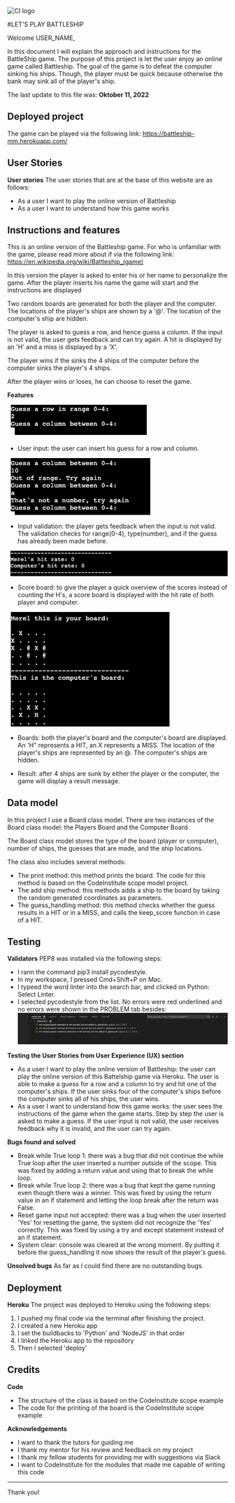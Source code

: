 ![CI logo](https://codeinstitute.s3.amazonaws.com/fullstack/ci_logo_small.png)

#LET'S PLAY BATTLESHIP

Welcome USER_NAME,

In this document I will explain the approach and instructions for the BattleShip game. The purpose of this project is let the user enjoy an online game called Battleship. The goal of the game is to defeat the computer sinking his ships. Though, the player must be quick because otherwise the bank may sink all of the player's ship. 

The last update to this file was: **Oktober 11, 2022**

## Deployed project
The game can be played via the following link: https://battleship-mm.herokuapp.com/

## User Stories
**User stories**
The user stories that are at the base of this website are as follows:

* As a user I want to play the online version of Battleship
* As a user I want to understand how this game works

## Instructions and features
This is an online version of the Battleship game. For who is unfamiliar with the game, please read more about if via the following link: https://en.wikipedia.org/wiki/Battleship_(game)

In this version the player is asked to enter his or her name to personalize the game.
After the player inserts his name the game will start and the instructions are displayed

Two random boards are generated for both the player and the computer. The locations of the player's ships are shown by a '@'.
The location of the computer's ship are hidden.

The player is asked to guess a row, and hence guess a column. If the input is not valid, the user gets feedback and can try again.
A hit is displayed by an 'H' and a miss is displayed by a 'X'.

The player wins if the sinks the 4 ships of the computer before the computer sinks the player's 4 ships. 

After the player wins or loses, he can choose to reset the game.

**Features**

![Image of user input](./assets/images/userinput.png)
* User input: the user can insert his guess for a row and column.

![Image of input validation](./assets/images/userfeedback.png)
* Input validation: the player gets feedback when the input is not valid. The validation checks for range(0-4), type(number), and if the guess has already been made before.

![Image of score board](./assets/images/scoreboard.png)
* Score board: to give the player a quick overview of the scores instead of counting the H's, a score board is displayed with the hit rate of both player and computer.

![Image of boards](./assets/images/displayboard_hitsandmisses.png)
* Boards: both the player's board and the computer's board are displayed. An 'H" represents a HIT, an X represents a MISS. The location of the player's ships are represented by an @. The computer's ships are hidden.

* Result: after 4 ships are sunk by either the player or the computer, the game will display a result message.

## Data model
In this project I use a Board class model. There are two instances of the Board class model: the Players Board and the Computer Board. 

The Board class model stores the type of the board (player or computer), number of ships, the guesses that are made, and the ship locations.

The class also includes several methods:
* The print method: this method prints the board. The code for this method is based on the CodeInstitute scope model project.
* The add ship method: this methods adds a ship to the board by taking the random generated coordinates as parameters.
* The guess_handling method: this method checks whether the guess results in a HIT or in a MISS, and calls the keep_score function in case of a HIT.


## Testing
**Validators**
PEP8 was installed via the following steps:
* I rann the command pip3 install pycodestyle.
* In my workspace, I pressed Cmd+Shift+P on Mac.
* I typeed the word linter into the search bar, and clicked on Python: Select Linter.
* I selected pycodestyle from the list.
No errors were red underlined and no errors were shown in the PROBLEM tab besides:
![Image of problem tab](./assets/images/warnings_problemtab.png)


**Testing the User Stories from User Experience (UX) section**
* As a user I want to play the online version of Battleship: the user can play the online version of this Battelship game via Heroku. The user is able to make a guess for a row and a column to try and hit one of the computer's ships. If the user sinks four of the computer's ships before the computer sinks all of his ships, the user wins.
* As a user I want to understand how this game works: the user sees the instructions of the game when the game starts. Step by step the user is asked to make a guess. If the user input is not valid, the user receives feedback why it is invalid, and the user can try again.

**Bugs found and solved**
* Break while True loop 1: there was a bug that did not continue the while True loop after the user inserted a number outside of the scope. This was fixed by adding a return value and using that to break the while loop.
* Break while True loop 2: there was a bug that kept the game running even though there was a winner. This was fixed by using the return value in an if statement and letting the loop break after the return was False.
* Reset game input not accepted: there was a bug when the user inserted 'Yes' for resetting the game, the system did not recognize the 'Yes' correctly. This was fixed by using a try and except statement instead of an if statement.
* System clear: console was cleared at the wrong moment. By putting it before the guess_handling it now shows the result of the player's guess.

**Unsolved bugs**
As far as I could find there are no outstanding bugs.

## Deployment
**Heroku**
The project was deployed to Heroku using the following steps:
1. I pushed my final code via the terminal after finishing the project.
2. I created a new Heroku app
3. I set the buildbacks to 'Python' and 'NodeJS' in that order
4. I linked the Heroku app to the repository
5. Then I selected 'deploy'

## Credits
**Code**
* The structure of the class is based on the CodeInstitute scope example
* The code for the printing of the board is the CodeInstitute scope example

**Acknowledgements**
* I want to thank the tutors for guiding me 
* I thank my mentor for his review and feedback on my project
* I thank my fellow students for providing me with suggestions via Slack
* I want to CodeInstitute for the modules that made me capable of writing this code
---

Thank you!